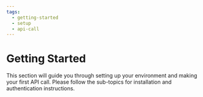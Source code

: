 ```yaml
---
tags:
  - getting-started
  - setup
  - api-call
---
```

# Getting Started

This section will guide you through setting up your environment and making your first API call. Please follow the sub-topics for installation and authentication instructions.
